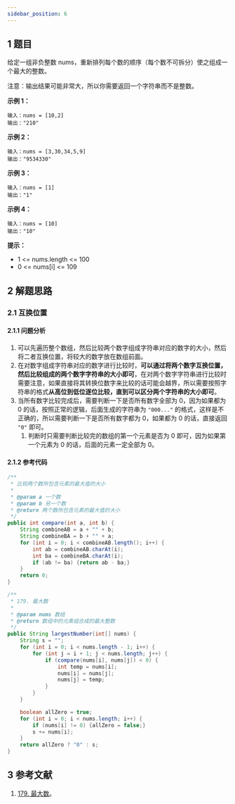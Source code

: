 ```yaml
---
sidebar_position: 6
---
```


## 1 题目

给定一组非负整数 nums，重新排列每个数的顺序（每个数不可拆分）使之组成一个最大的整数。

注意：输出结果可能非常大，所以你需要返回一个字符串而不是整数。

**示例 1：**

```
输入：nums = [10,2]
输出："210"
```

**示例 2：**

```
输入：nums = [3,30,34,5,9]
输出："9534330"
```

**示例 3：**

```
输入：nums = [1]
输出："1"
```

**示例 4：**

```
输入：nums = [10]
输出："10"
```

**提示：**

* 1 <= nums.length <= 100
* 0 <= nums[i] <= 109

## 2 解题思路

### 2.1 互换位置

#### 2.1.1 问题分析

1. 可以先遍历整个数组，然后比较两个数字组成字符串对应的数字的大小，然后将二者互换位置，将较大的数字放在数组前面。
2. 在对数字组成字符串对应的数字进行比较时，**可以通过将两个数字互换位置，然后比较组成的两个数字字符串的大小即可**，在对两个数字字符串进行比较时需要注意，如果直接将其转换位数字来比较的话可能会越界，所以需要按照字符串的格式**从高位到低位逐位比较，直到可以区分两个字符串的大小即可**。
3. 当所有数字比较完成后，需要判断一下是否所有数字全部为 0，因为如果都为 0 的话，按照正常的逻辑，后面生成的字符串为 `"000..."` 的格式，这样是不正确的，所以需要判断一下是否所有数字都为 0，如果都为 0 的话，直接返回 `"0"` 即可。
   1. 判断时只需要判断比较完的数组的第一个元素是否为 0 即可，因为如果第一个元素为 0 的话，后面的元素一定全部为 0。

#### 2.1.2 参考代码

```java
/**
 * 比较两个数所包含元素的最大值的大小
 *
 * @param a 一个数
 * @param b 另一个数
 * @return 两个数所包含元素的最大值的大小
 */
public int compare(int a, int b) {
    String combineAB = a + "" + b;
    String combineBA = b + "" + a;
    for (int i = 0; i < combineAB.length(); i++) {
        int ab = combineAB.charAt(i);
        int ba = combineBA.charAt(i);
        if (ab != ba) {return ab - ba;}
    }
    return 0;
}

/**
 * 179. 最大数
 *
 * @param nums 数组
 * @return 数组中的元素组合成的最大整数
 */
public String largestNumber(int[] nums) {
    String s = "";
    for (int i = 0; i < nums.length - 1; i++) {
        for (int j = i + 1; j < nums.length; j++) {
            if (compare(nums[i], nums[j]) < 0) {
                int temp = nums[i];
                nums[i] = nums[j];
                nums[j] = temp;
            }
        }
    }

    boolean allZero = true;
    for (int i = 0; i < nums.length; i++) {
        if (nums[i] != 0) {allZero = false;}
        s += nums[i];
    }
    return allZero ? "0" : s;
}
```

## 3 参考文献

1. [179. 最大数](https://leetcode-cn.com/problems/largest-number)。
